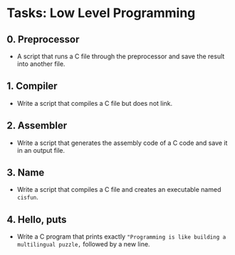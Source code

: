 # Tasks: Low Level Programming

## 0. Preprocessor
- A script that runs a C file through the preprocessor and save the result into another file.

## 1. Compiler
- Write a script that compiles a C file but does not link.

## 2. Assembler
- Write a script that generates the assembly code of a C code and save it in an output file.

## 3. Name
- Write a script that compiles a C file and creates an executable named ```cisfun```.

## 4. Hello, puts
- Write a C program that prints exactly ```"Programming is like building a multilingual puzzle,``` followed by a new line.
